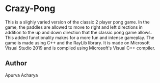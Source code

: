 # Crazy-Pong

This is a slighly varied version of the classic 2 player pong game. In the game, the paddles are allowed to move to right and left directions in addition to the up
and down direction that the classic pong game allows. This added functionality makes for a more fun and intense gameplay.
The game is made using C++ and the RayLib library. It is made on Microsoft Visual Studio 2019 and is compiled using Microsoft's Visual C++ compiler.





## Author
Apurva Acharya



